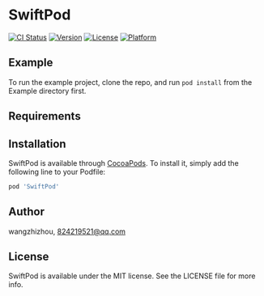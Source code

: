 # SwiftPod

[![CI Status](https://img.shields.io/travis/wangzhizhou/SwiftPod.svg?style=flat)](https://travis-ci.org/wangzhizhou/SwiftPod)
[![Version](https://img.shields.io/cocoapods/v/SwiftPod.svg?style=flat)](https://cocoapods.org/pods/SwiftPod)
[![License](https://img.shields.io/cocoapods/l/SwiftPod.svg?style=flat)](https://cocoapods.org/pods/SwiftPod)
[![Platform](https://img.shields.io/cocoapods/p/SwiftPod.svg?style=flat)](https://cocoapods.org/pods/SwiftPod)

## Example

To run the example project, clone the repo, and run `pod install` from the Example directory first.

## Requirements

## Installation

SwiftPod is available through [CocoaPods](https://cocoapods.org). To install
it, simply add the following line to your Podfile:

```ruby
pod 'SwiftPod'
```

## Author

wangzhizhou, 824219521@qq.com

## License

SwiftPod is available under the MIT license. See the LICENSE file for more info.
